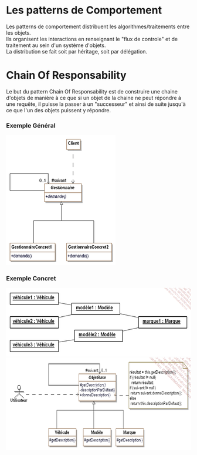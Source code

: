 ﻿# Les patterns de Comportement
Les patterns de comportement distribuent les algorithmes/traitements entre les objets.  
Ils organisent les interactions en renseignant le "flux de controle" et de traitement au 
sein d'un système d'objets.  
La distribution se fait soit par héritage, soit par délégation.  

# Chain Of Responsability
Le but du pattern Chain Of Responsability est de construire une chaine d'objets de manière 
à ce que si un objet de la chaine ne peut répondre à une requête, 
il puisse la passer à un "successeur" et ainsi de suite jusqu'à ce que l'un des objets puissent 
y répondre.

### Exemple Général
![](Img/img3.png)

### Exemple Concret
![](Img/img1.png)
![](Img/img2.png)